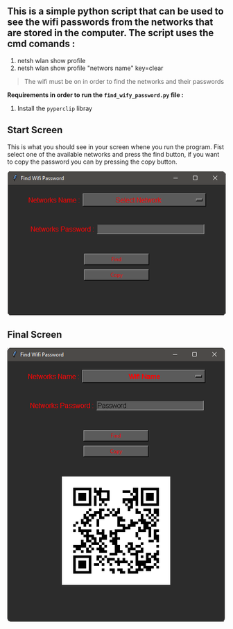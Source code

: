 ## This is a simple python script that can be used to see the wifi passwords from the networks that are stored in the computer. The script uses the cmd comands :
1. netsh wlan show profile
2. netsh wlan show profile "networs name" key=clear

> The wifi must be on in order to find the networks and their passwords
  
**Requirements in order to run the `find_wify_password.py`  file :**
  1. Install the `pyperclip` libray
  
  
## Start Screen
  This is what you should see in your screen whene you run the program. Fist select one of the available networks and press the find button, if you want to copy the password you can by pressing the copy button.
  
![Start Screen](https://github.com/NektariosPapagalakis/Find_Wifi_passwords/blob/main/read_me_img/startScreen.png)
## Final Screen
![Final Screen](https://github.com/NektariosPapagalakis/Find_Wifi_passwords/blob/main/read_me_img/finalScreen.png)
   